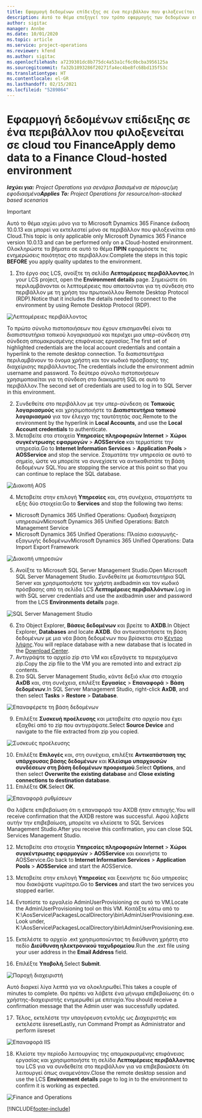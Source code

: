 ```yaml
---
title: Εφαρμογή δεδομένων επίδειξης σε ένα περιβάλλον που φιλοξενείται σε cloud του Finance
description: Αυτό το θέμα επεξηγεί τον τρόπο εφαρμογής των δεδομένων επίδειξης από το Project Operations σε ένα περιβάλλον Dynamics 365 Finance που φιλοξενείται στο Cloud.
author: sigitac
manager: Annbe
ms.date: 10/01/2020
ms.topic: article
ms.service: project-operations
ms.reviewer: kfend
ms.author: sigitac
ms.openlocfilehash: a7239301dc8b775dc4a53a1cf6c0bcba3956125a
ms.sourcegitcommit: fa32b1893286f20271fa4ec4be8fc68bd135f53c
ms.translationtype: HT
ms.contentlocale: el-GR
ms.lasthandoff: 02/15/2021
ms.locfileid: "5289864"
---
```

# <a name="apply-demo-data-to-a-finance-cloud-hosted-environment"></a><span data-ttu-id="a6014-103">Εφαρμογή δεδομένων επίδειξης σε ένα περιβάλλον που φιλοξενείται σε cloud του Finance</span><span class="sxs-lookup"><span data-stu-id="a6014-103">Apply demo data to a Finance Cloud-hosted environment</span></span>

<span data-ttu-id="a6014-104">_**Ισχύει για:** Project Operations για σενάρια βασισμένα σε πόρους/μη εφοδιασμένα_</span><span class="sxs-lookup"><span data-stu-id="a6014-104">_**Applies To:** Project Operations for resource/non-stocked based scenarios_</span></span>

> [!IMPORTANT]
> <span data-ttu-id="a6014-105">Αυτό το θέμα ισχύει μόνο για το Microsoft Dynamics 365 Finance έκδοση 10.0.13 και μπορεί να εκτελεστεί μόνο σε περιβάλλον που φιλοξενείται από Cloud.</span><span class="sxs-lookup"><span data-stu-id="a6014-105">This topic is only applicable only Microsoft Dynamics 365 Finance version 10.0.13 and can be performed only on a Cloud-hosted environment.</span></span> <span data-ttu-id="a6014-106">Ολοκληρώστε τα βήματα σε αυτό το θέμα **ΠΡΙΝ** εφαρμόσετε τις ενημερώσεις ποιότητας στο περιβάλλον.</span><span class="sxs-lookup"><span data-stu-id="a6014-106">Complete the steps in this topic **BEFORE** you apply quality updates to the environment.</span></span>

1. <span data-ttu-id="a6014-107">Στο έργο σας LCS, ανοίξτε τη σελίδα **Λεπτομέρειες περιβάλλοντος**.</span><span class="sxs-lookup"><span data-stu-id="a6014-107">In your LCS project, open the **Environment details** page.</span></span> <span data-ttu-id="a6014-108">Σημειώστε ότι περιλαμβάνονται οι λεπτομέρειες που απαιτούνται για τη σύνδεση στο περιβάλλον με τη χρήση του πρωτοκόλλου Remote Desktop Protocol (RDP).</span><span class="sxs-lookup"><span data-stu-id="a6014-108">Notice that it includes the details needed to connect to the environment by using Remote Desktop Protocol (RDP).</span></span>

![Λεπτομέρειες περιβάλλοντος ](./media/1EnvironmentDetails.png)

<span data-ttu-id="a6014-110">Το πρώτο σύνολο πιστοποιήσεων που έχουν επισημανθεί είναι τα διαπιστευτήρια τοπικού λογαριασμού και περιέχει μια υπερ-σύνδεση στη σύνδεση απομακρυσμένης επιφάνειας εργασίας.</span><span class="sxs-lookup"><span data-stu-id="a6014-110">The first set of highlighted credentials are the local account credentials and contain a hyperlink to the remote desktop connection.</span></span> <span data-ttu-id="a6014-111">Τα διαπιστευτήρια περιλαμβάνουν το όνομα χρήστη και τον κωδικό πρόσβασης της διαχείρισης περιβάλλοντος.</span><span class="sxs-lookup"><span data-stu-id="a6014-111">The credentials include the environment admin username and password.</span></span> <span data-ttu-id="a6014-112">Το δεύτερο σύνολο πιστοποιήσεων χρησιμοποιείται για τη σύνδεση στο διακομιστή SQL σε αυτό το περιβάλλον.</span><span class="sxs-lookup"><span data-stu-id="a6014-112">The second set of credentials are used to log in to SQL Server in this environment.</span></span>

2. <span data-ttu-id="a6014-113">Συνδεθείτε στο περιβάλλον με την υπερ-σύνδεση σε **Τοπικούς λογαριασμούς** και χρησιμοποιήστε τα **Διαπιστευτήρια τοπικού λογαριασμού** για τον έλεγχο της ταυτότητάς σας.</span><span class="sxs-lookup"><span data-stu-id="a6014-113">Remote to the environment by the hyperlink in **Local Accounts**, and use the **Local Account credentials** to authenticate.</span></span>
3. <span data-ttu-id="a6014-114">Μεταβείτε στα στοιχεία **Υπηρεσίες πληροφοριών Internet** > **Χώροι συγκέντρωσης εφαρμογών** > **AOSService** και τερματίστε την υπηρεσία.</span><span class="sxs-lookup"><span data-stu-id="a6014-114">Go to **Internet Information Services** > **Application Pools** > **AOSService** and stop the service.</span></span> <span data-ttu-id="a6014-115">Σταματάτε την υπηρεσία σε αυτό το σημείο, ώστε να μπορείτε να συνεχίσετε να αντικαθιστάτε τη βάση δεδομένων SQL.</span><span class="sxs-lookup"><span data-stu-id="a6014-115">You are stopping the service at this point so that you can continue to replace the SQL database.</span></span>

![Διακοπή AOS](./media/2StopAOS.png)

4. <span data-ttu-id="a6014-117">Μεταβείτε στην επιλογή **Υπηρεσίες** και, στη συνέχεια, σταματήστε τα εξής δύο στοιχεία:</span><span class="sxs-lookup"><span data-stu-id="a6014-117">Go to **Services** and stop the following two items:</span></span>

- <span data-ttu-id="a6014-118">Microsoft Dynamics 365 Unified Operations: Ομαδική διαχείριση υπηρεσιών</span><span class="sxs-lookup"><span data-stu-id="a6014-118">Microsoft Dynamics 365 Unified Operations: Batch Management Service</span></span>
- <span data-ttu-id="a6014-119">Microsoft Dynamics 365 Unified Operations: Πλαίσιο εισαγωγής-εξαγωγής δεδομένων</span><span class="sxs-lookup"><span data-stu-id="a6014-119">Microsoft Dynamics 365 Unified Operations: Data Import Export Framework</span></span>

![Διακοπή υπηρεσιών](./media/3StopServices.png)

5. <span data-ttu-id="a6014-121">Ανοίξτε το Microsoft SQL Server Management Studio.</span><span class="sxs-lookup"><span data-stu-id="a6014-121">Open Microsoft SQL Server Management Studio.</span></span> <span data-ttu-id="a6014-122">Συνδεθείτε με διαπιστευτήρια SQL Server και χρησιμοποιήστε τον χρήστη axdbadmin και τον κωδικό πρόσβασης από τη σελίδα LCS **Λεπτομέρειες περιβαλλόντων**.</span><span class="sxs-lookup"><span data-stu-id="a6014-122">Log in with SQL server credentials and use the axdbadmin user and password from the LCS **Environments details** page.</span></span>

![SQL Server Management Studio](./media/4SSMS.png)

6. <span data-ttu-id="a6014-124">Στο Object Explorer, **Βάσεις δεδομένων** και βρείτε το **AXDB**.</span><span class="sxs-lookup"><span data-stu-id="a6014-124">In Object Explorer, **Databases** and locate **AXDB**.</span></span> <span data-ttu-id="a6014-125">Θα αντικαταστήσετε τη βάση δεδομένων με μια νέα βάση δεδομένων που βρίσκεται στο [Κέντρο λήψης](https://download.microsoft.com/download/1/a/3/1a314bd2-b082-4a87-abdc-1ba26c92b63d/ProjOpsDemoDataFOGARelease.zip).</span><span class="sxs-lookup"><span data-stu-id="a6014-125">You will replace database with a new database that is located in the [Download Center](https://download.microsoft.com/download/1/a/3/1a314bd2-b082-4a87-abdc-1ba26c92b63d/ProjOpsDemoDataFOGARelease.zip).</span></span> 
7. <span data-ttu-id="a6014-126">Αντιγράψτε το αρχείο zip στο VM και εξαγάγετε τα περιεχόμενα zip.</span><span class="sxs-lookup"><span data-stu-id="a6014-126">Copy the zip file to the VM you are remoted into and extract zip contents.</span></span>
8. <span data-ttu-id="a6014-127">Στο SQL Server Management Studio, κάντε δεξιό κλικ στο στοιχείο **AxDB** και, στη συνέχεια, επιλέξτε **Εργασίες** > **Επαναφορά** > **Βάση δεδομένων**.</span><span class="sxs-lookup"><span data-stu-id="a6014-127">In SQL Server Management Studio, right-click **AxDB**, and then select **Tasks** > **Restore** > **Database**.</span></span>

![Επαναφέρετε τη βάση δεδομένων](./media/5RestoreDatabase.png)

9. <span data-ttu-id="a6014-129">Επιλέξτε **Συσκευή προέλευσης** και μεταβείτε στο αρχείο που έχει εξαχθεί από το zip που αντιγράψατε.</span><span class="sxs-lookup"><span data-stu-id="a6014-129">Select **Source Device** and navigate to the file extracted from zip you copied.</span></span>

![Συσκευές προέλευσης](./media/6SourceDevice.png)

10. <span data-ttu-id="a6014-131">Επιλέξτε **Επιλογές** και, στη συνέχεια, επιλέξτε **Αντικατάσταση της υπάρχουσας βάσης δεδομένων** και **Κλείσιμο υπαρχουσών συνδέσεων στη βάση δεδομένων προορισμού**.</span><span class="sxs-lookup"><span data-stu-id="a6014-131">Select **Options**, and then select **Overwrite the existing database** and **Close existing connections to destination database**.</span></span> 
11. <span data-ttu-id="a6014-132">Επιλέξτε **OK**.</span><span class="sxs-lookup"><span data-stu-id="a6014-132">Select **OK**.</span></span>

![Επαναφορά ρυθμίσεων](./media/7RestoreSetting.png)

<span data-ttu-id="a6014-134">Θα λάβετε επιβεβαίωση ότι η επαναφορά του AXDB ήταν επιτυχής.</span><span class="sxs-lookup"><span data-stu-id="a6014-134">You will receive confirmation that the AXDB restore was successful.</span></span> <span data-ttu-id="a6014-135">Αφού λάβετε αυτήν την επιβεβαίωση, μπορείτε να κλείσετε το SQL Services Management Studio.</span><span class="sxs-lookup"><span data-stu-id="a6014-135">After you receive this confirmation, you can close SQL Services Management Studio.</span></span>

12. <span data-ttu-id="a6014-136">Μεταβείτε στα στοιχεία **Υπηρεσίες πληροφοριών Internet** > **Χώροι συγκέντρωσης εφαρμογών** > **AOSService** και εκκινήστε το AOSService.</span><span class="sxs-lookup"><span data-stu-id="a6014-136">Go back to **Internet Information Services** > **Application Pools** > **AOSService** and start the AOSService.</span></span>
13. <span data-ttu-id="a6014-137">Μεταβείτε στην επιλογή **Υπηρεσίες** και ξεκινήστε τις δύο υπηρεσίες που διακόψατε νωρίτερα.</span><span class="sxs-lookup"><span data-stu-id="a6014-137">Go to **Services** and start the two services you stopped earlier.</span></span>

14. <span data-ttu-id="a6014-138">Εντοπίστε το εργαλείο AdminUserProvisioning σε αυτό το VM.</span><span class="sxs-lookup"><span data-stu-id="a6014-138">Locate the AdminUserProvisioning tool on this VM.</span></span> <span data-ttu-id="a6014-139">Κοιτάξτε κάτω από το K:\AosService\PackagesLocalDirectory\bin\AdminUserProvisioning.exe.</span><span class="sxs-lookup"><span data-stu-id="a6014-139">Look under, K:\AosService\PackagesLocalDirectory\bin\AdminUserProvisioning.exe.</span></span>
15. <span data-ttu-id="a6014-140">Εκτελέστε το αρχείο .ext χρησιμοποιώντας τη διεύθυνση χρήστη στο πεδίο **Διεύθυνση ηλεκτρονικού ταχυδρομείου**.</span><span class="sxs-lookup"><span data-stu-id="a6014-140">Run the .ext file using your user address in the **Email Address** field.</span></span> 
16. <span data-ttu-id="a6014-141">Επιλέξτε **Υποβολή**.</span><span class="sxs-lookup"><span data-stu-id="a6014-141">Select **Submit**.</span></span>

![Παροχή διαχειριστή](./media/8AdminUserProvisioning.png)

<span data-ttu-id="a6014-143">Αυτό διαρκεί λίγα λεπτά για να ολοκληρωθεί.</span><span class="sxs-lookup"><span data-stu-id="a6014-143">This takes a couple of minutes to complete.</span></span> <span data-ttu-id="a6014-144">Θα πρέπει να λάβετε ένα μήνυμα επιβεβαίωσης ότι ο χρήστης-διαχειριστής ενημερωθεί με επιτυχία.</span><span class="sxs-lookup"><span data-stu-id="a6014-144">You should receive a confirmation message that the Admin user was successfully updated.</span></span>

17. <span data-ttu-id="a6014-145">Τέλος, εκτελέστε την υπαγόρευση εντολής ως Διαχειριστής και εκτελέστε iisreset</span><span class="sxs-lookup"><span data-stu-id="a6014-145">Lastly, run Command Prompt as Administrator and perform iisreset</span></span>

![Επαναφορά IIS](./media/9IISReset.png)

18. <span data-ttu-id="a6014-147">Κλείστε την περίοδο λειτουργίας της απομακρυσμένης επιφάνειας εργασίας και χρησιμοποιήστε τη σελίδα **Λεπτομέρειες περιβάλλοντος** του LCS για να συνδεθείτε στο περιβάλλον για να επιβεβαιώσετε ότι λειτουργεί όπως αναμενόταν.</span><span class="sxs-lookup"><span data-stu-id="a6014-147">Close the remote desktop session and use the LCS **Environment details** page to log in to the environment to confirm it is working as expected.</span></span>

![Finance and Operations](./media/10FinanceAndOperations.png)


[!INCLUDE[footer-include](../includes/footer-banner.md)]